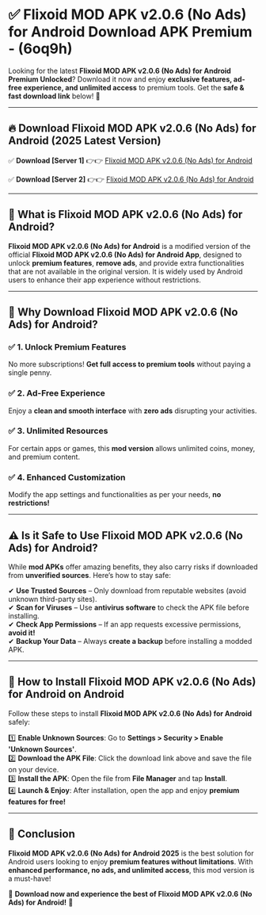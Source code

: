 
# ✅ Flixoid MOD APK v2.0.6 (No Ads) for Android Download APK Premium -  (6oq9h) 

Looking for the latest **Flixoid MOD APK v2.0.6 (No Ads) for Android Premium Unlocked**? Download it now and enjoy **exclusive features, ad-free experience, and unlimited access** to premium tools. Get the **safe & fast download link** below! 🚀

---

## 🔥 Download Flixoid MOD APK v2.0.6 (No Ads) for Android (2025 Latest Version)

✅ **Download [Server 1]** 👉👉 [Flixoid MOD APK v2.0.6 (No Ads) for Android ](https://apkcomod.com?title=Flixoid_MOD_APK_v2.0.6_(No_Ads)_for_Android)  

✅ **Download [Server 2]** 👉👉 [Flixoid MOD APK v2.0.6 (No Ads) for Android ](https://apkcomod.com?title=Flixoid_MOD_APK_v2.0.6_(No_Ads)_for_Android)  


---

## 📌 What is Flixoid MOD APK v2.0.6 (No Ads) for Android?

**Flixoid MOD APK v2.0.6 (No Ads) for Android** is a modified version of the official **Flixoid MOD APK v2.0.6 (No Ads) for Android App**, designed to unlock **premium features**, **remove ads**, and provide extra functionalities that are not available in the original version. It is widely used by Android users to enhance their app experience without restrictions.

---

## 🌟 Why Download Flixoid MOD APK v2.0.6 (No Ads) for Android?

### ✅ 1. Unlock Premium Features
No more subscriptions! **Get full access to premium tools** without paying a single penny.

### ✅ 2. Ad-Free Experience
Enjoy a **clean and smooth interface** with **zero ads** disrupting your activities.

### ✅ 3. Unlimited Resources
For certain apps or games, this **mod version** allows unlimited coins, money, and premium content.

### ✅ 4. Enhanced Customization
Modify the app settings and functionalities as per your needs, **no restrictions!**

---

## ⚠️ Is it Safe to Use Flixoid MOD APK v2.0.6 (No Ads) for Android?

While **mod APKs** offer amazing benefits, they also carry risks if downloaded from **unverified sources**. Here’s how to stay safe:

✔ **Use Trusted Sources** – Only download from reputable websites (avoid unknown third-party sites).  
✔ **Scan for Viruses** – Use **antivirus software** to check the APK file before installing.  
✔ **Check App Permissions** – If an app requests excessive permissions, **avoid it!**  
✔ **Backup Your Data** – Always **create a backup** before installing a modded APK.

---

## 📲 How to Install Flixoid MOD APK v2.0.6 (No Ads) for Android on Android

Follow these steps to install **Flixoid MOD APK v2.0.6 (No Ads) for Android** safely:

1️⃣ **Enable Unknown Sources**: Go to **Settings > Security > Enable 'Unknown Sources'**.  
2️⃣ **Download the APK File**: Click the download link above and save the file on your device.  
3️⃣ **Install the APK**: Open the file from **File Manager** and tap **Install**.  
4️⃣ **Launch & Enjoy**: After installation, open the app and enjoy **premium features for free!**

---

## 🚀 Conclusion

**Flixoid MOD APK v2.0.6 (No Ads) for Android 2025** is the best solution for Android users looking to enjoy **premium features without limitations**. With **enhanced performance, no ads, and unlimited access**, this mod version is a must-have!

🔻 **Download now and experience the best of Flixoid MOD APK v2.0.6 (No Ads) for Android!** 🔻

